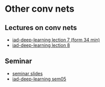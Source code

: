 # Other conv nets

## Lectures on conv nets
* [iad-deep-learning lection 7 (form 34 min)](https://youtu.be/vWl-vlmsomI?list=PLEwK9wdS5g0qa3PIhR6HBDJD_QnrfP8Ei&t=2073)
* [iad-deep-learning lection 8](https://www.youtube.com/watch?v=Z-e_71h1Oew&list=PLEwK9wdS5g0qa3PIhR6HBDJD_QnrfP8Ei&index=41)


## Seminar
* [seminar slides](https://docs.google.com/presentation/d/1wakBExuoqjF1epZ-Qtu3ABRrXEDAmxp9CckApo7ePCE/edit?usp=sharing)
* [iad-deep-learning sem05](https://github.com/hse-ds/iad-deep-learning/blob/master/2021/seminars/sem06/sem_06.ipynb)
